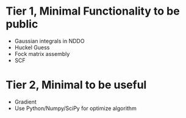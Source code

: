 
# Tier 1, Minimal Functionality to be public

* Gaussian integrals in NDDO
* Huckel Guess
* Fock matrix assembly
* SCF


# Tier 2, Minimal to be useful

* Gradient
* Use Python/Numpy/SciPy for optimize algorithm

